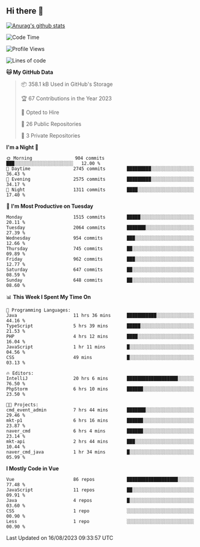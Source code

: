 ## Hi there 👋

[![Anurag's github stats](https://github-readme-stats.vercel.app/api?username=Songwonseok)](https://github.com/anuraghazra/github-readme-stats)



<!--START_SECTION:waka-->
![Code Time](http://img.shields.io/badge/Code%20Time-2%2C455%20hrs%2039%20mins-blue)

![Profile Views](http://img.shields.io/badge/Profile%20Views-0-blue)

![Lines of code](https://img.shields.io/badge/From%20Hello%20World%20I%27ve%20Written-35.0%20million%20lines%20of%20code-blue)

**🐱 My GitHub Data** 

> 📦 358.1 kB Used in GitHub's Storage 
 > 
> 🏆 67 Contributions in the Year 2023
 > 
> 💼 Opted to Hire
 > 
> 📜 26 Public Repositories 
 > 
> 🔑 3 Private Repositories 
 > 
**I'm a Night 🦉** 

```text
🌞 Morning                904 commits         ███░░░░░░░░░░░░░░░░░░░░░░   12.00 % 
🌆 Daytime                2745 commits        █████████░░░░░░░░░░░░░░░░   36.43 % 
🌃 Evening                2575 commits        █████████░░░░░░░░░░░░░░░░   34.17 % 
🌙 Night                  1311 commits        ████░░░░░░░░░░░░░░░░░░░░░   17.40 % 
```
📅 **I'm Most Productive on Tuesday** 

```text
Monday                   1515 commits        █████░░░░░░░░░░░░░░░░░░░░   20.11 % 
Tuesday                  2064 commits        ███████░░░░░░░░░░░░░░░░░░   27.39 % 
Wednesday                954 commits         ███░░░░░░░░░░░░░░░░░░░░░░   12.66 % 
Thursday                 745 commits         ██░░░░░░░░░░░░░░░░░░░░░░░   09.89 % 
Friday                   962 commits         ███░░░░░░░░░░░░░░░░░░░░░░   12.77 % 
Saturday                 647 commits         ██░░░░░░░░░░░░░░░░░░░░░░░   08.59 % 
Sunday                   648 commits         ██░░░░░░░░░░░░░░░░░░░░░░░   08.60 % 
```


📊 **This Week I Spent My Time On** 

```text
💬 Programming Languages: 
Java                     11 hrs 36 mins      ███████████░░░░░░░░░░░░░░   44.16 % 
TypeScript               5 hrs 39 mins       █████░░░░░░░░░░░░░░░░░░░░   21.53 % 
PHP                      4 hrs 12 mins       ████░░░░░░░░░░░░░░░░░░░░░   16.04 % 
JavaScript               1 hr 11 mins        █░░░░░░░░░░░░░░░░░░░░░░░░   04.56 % 
CSS                      49 mins             █░░░░░░░░░░░░░░░░░░░░░░░░   03.13 % 

🔥 Editors: 
IntelliJ                 20 hrs 6 mins       ███████████████████░░░░░░   76.50 % 
PhpStorm                 6 hrs 10 mins       ██████░░░░░░░░░░░░░░░░░░░   23.50 % 

🐱‍💻 Projects: 
cmd_event_admin          7 hrs 44 mins       ███████░░░░░░░░░░░░░░░░░░   29.46 % 
mkt-p1                   6 hrs 16 mins       ██████░░░░░░░░░░░░░░░░░░░   23.87 % 
naver_cmd                6 hrs 4 mins        ██████░░░░░░░░░░░░░░░░░░░   23.14 % 
mkt-api                  2 hrs 44 mins       ███░░░░░░░░░░░░░░░░░░░░░░   10.44 % 
naver_cmd_java           1 hr 34 mins        █░░░░░░░░░░░░░░░░░░░░░░░░   05.99 % 
```

**I Mostly Code in Vue** 

```text
Vue                      86 repos            ███████████████████░░░░░░   77.48 % 
JavaScript               11 repos            ██░░░░░░░░░░░░░░░░░░░░░░░   09.91 % 
Java                     4 repos             █░░░░░░░░░░░░░░░░░░░░░░░░   03.60 % 
CSS                      1 repo              ░░░░░░░░░░░░░░░░░░░░░░░░░   00.90 % 
Less                     1 repo              ░░░░░░░░░░░░░░░░░░░░░░░░░   00.90 % 
```




 Last Updated on 16/08/2023 09:33:57 UTC
<!--END_SECTION:waka-->
